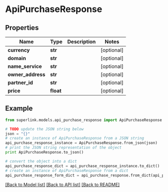 # ApiPurchaseResponse


## Properties
Name | Type | Description | Notes
------------ | ------------- | ------------- | -------------
**currency** | **str** |  | [optional] 
**domain** | **str** |  | [optional] 
**name_service** | **str** |  | [optional] 
**owner_address** | **str** |  | [optional] 
**partner_id** | **str** |  | [optional] 
**price** | **float** |  | [optional] 

## Example

```python
from superlink.models.api_purchase_response import ApiPurchaseResponse

# TODO update the JSON string below
json = "{}"
# create an instance of ApiPurchaseResponse from a JSON string
api_purchase_response_instance = ApiPurchaseResponse.from_json(json)
# print the JSON string representation of the object
print ApiPurchaseResponse.to_json()

# convert the object into a dict
api_purchase_response_dict = api_purchase_response_instance.to_dict()
# create an instance of ApiPurchaseResponse from a dict
api_purchase_response_form_dict = api_purchase_response.from_dict(api_purchase_response_dict)
```
[[Back to Model list]](../README.md#documentation-for-models) [[Back to API list]](../README.md#documentation-for-api-endpoints) [[Back to README]](../README.md)


